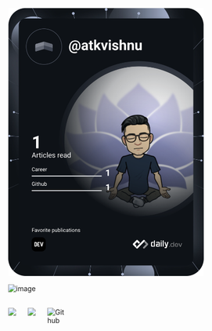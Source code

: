 <a href="https://app.daily.dev/atkvishnu"><img src="https://github.com/atkvishnu/atkvishnu/blob/master/devcard.svg" width="400" alt="Vishnu's Dev Card"/></a>

![image](https://github.com/saadeghi/saadeghi/blob/master/dino.gif)

</br>

<a href="https://twitter.com/CleanScripting">
  <img align="left" width="40px" src="https://cdn.jsdelivr.net/npm/simple-icons@v3/icons/twitter.svg" />
</a>

<a href="www.linkedin.com/in/kumar-vishnu">
  <img align="left"  width="40px" src="https://cdn.jsdelivr.net/npm/simple-icons@v3/icons/linkedin.svg" />
</a>

<a href="https://github.com/atkumarvishnu">
  <img align="left" alt="Github" width="40px" src="https://cdn.jsdelivr.net/npm/simple-icons@v3/icons/github.svg" />
</a>
